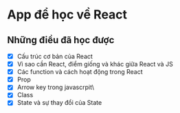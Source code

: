 # App để học về React

##  Những điều đã học được
- [x] Cấu trúc cơ bản của React
- [x] Vì sao cần React, điểm giống và khác giữa React và JS
- [x] Các function và cách hoạt động trong React
- [x] Prop 
- [x] Arrow key trong javascrpit\
- [x] Class
- [x] State và sự thay đổi của State
